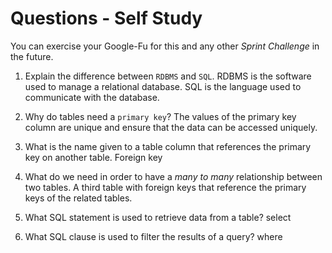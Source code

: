 # Questions - Self Study

You can exercise your Google-Fu for this and any other _Sprint Challenge_ in the future.

1.  Explain the difference between `RDBMS` and `SQL`.
RDBMS is the software used to manage a relational database.  SQL is the language used to communicate with the database.

1.  Why do tables need a `primary key`?
The values of the primary key column are unique and ensure that the data can be accessed uniquely.

1.  What is the name given to a table column that references the primary key
    on another table.
    Foreign key

1.  What do we need in order to have a _many to many_ relationship between two
    tables.
    A third table with foreign keys that reference the primary keys of the related tables.

1.  What SQL statement is used to retrieve data from a table?
select 

1.  What SQL clause is used to filter the results of a query?
where
